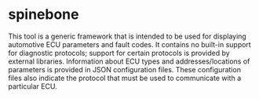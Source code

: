 # spinebone

This tool is a generic framework that is intended to be used for displaying automotive ECU parameters and fault codes. It contains no built-in support for diagnostic protocols; support for certain protocols is provided by external libraries. Information about ECU types and addresses/locations of parameters is provided in JSON configuration files. These configuration files also indicate the protocol that must be used to communicate with a particular ECU.

